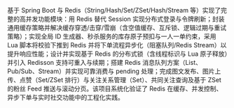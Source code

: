 基于 Spring Boot 与 Redis（String/Hash/Set/ZSet/Hash/Stream 等）实现了完整的高并发功能模块：用 Redis 替代 Session 实现分布式登录与令牌刷新；封装通用缓存策略并解决缓存穿透/击穿/雪崩（含空值缓存、互斥锁、逻辑过期与重试策略）；实现全局 ID 生成器、秒杀服务的库存原子预扣与一人一单约束，采用 Lua 脚本将校验下推到 Redis 并将下单流程异步化（阻塞队列/Redis Stream）以提升响应性能；设计并实现基于 Redis 的分布式锁（含线程标识与 Lua 原子释放）并引入 Redisson 支持可重入与续期；搭建 Redis 消息队列方案（List、Pub/Sub、Stream）并实现可靠消费与 pending 处理；完成图文发布、图片上传、点赞（Set/ZSet 排行）与关注关系管理（Set）、共同关注查询及基于 ZSet 的粉丝 Feed 推送与滚动分页。该项目系统化验证了 Redis 在缓存、并发控制、异步下单与实时社交功能中的工程化实践。
